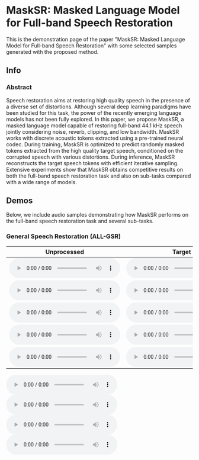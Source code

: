 
# MaskSR: Masked Language Model for Full-band Speech Restoration

This is the demonstration page of the paper "MaskSR: Masked Language Model for Full-band Speech Restoration" with some selected samples generated with the proposed method.


## Info

### Abstract

Speech restoration aims at restoring high quality speech in the presence of a diverse set of distortions. Although several deep learning paradigms have been studied for this task,
the power of the recently emerging language models has not been fully explored. In this paper, we propose MaskSR, a masked language model capable of restoring full-band 44.1 kHz speech
jointly considering noise, reverb, clipping, and low bandwidth. MaskSR works with discrete acoustic tokens extracted using a pre-trained neural codec. During training, MaskSR is
optimized to predict randomly masked tokens extracted from the high quality target speech, conditioned on the corrupted speech with various distortions. During inference, MaskSR
reconstructs the target speech tokens with efficient iterative sampling. Extensive experiments show that MaskSR obtains competitive results on both the full-band speech restoration task
and also on sub-tasks compared with a wide range of models.


## Demos

Below, we include audio samples demonstrating how MaskSR performs on the full-band speech restoration task and several sub-tasks.

### General Speech Restoration (ALL-GSR)

<table>
  <thead>
    <tr>
      <th>Unprocessed</th>
      <th>Target</th>
      <th>MaskSR-M</th>
      <th>VoiceFixer</th> 
      <th>NSNet2</th>      
    </tr>
  </thead>
  <tbody>
    <tr>
      <td><html><audio controls><source src="dag_audio/air_conditioner_0.wav"></audio></html></td>
      <td><html><audio controls><source src="dag_audio/air_conditioner_0.wav"></audio></html></td>
      <td><html><audio controls><source src="dag_audio/air_conditioner_0.wav"></audio></html></td>
      <td><html><audio controls><source src="dag_audio/air_conditioner_0.wav"></audio></html></td>
      <td><html><audio controls><source src="dag_audio/air_conditioner_0.wav"></audio></html></td>
    </tr>
    <tr>
      <td><html><audio controls><source src="dag_audio/air_conditioner_0.wav"></audio></html></td>
      <td><html><audio controls><source src="dag_audio/air_conditioner_0.wav"></audio></html></td>
      <td><html><audio controls><source src="dag_audio/air_conditioner_0.wav"></audio></html></td>
      <td><html><audio controls><source src="dag_audio/air_conditioner_0.wav"></audio></html></td>
      <td><html><audio controls><source src="dag_audio/air_conditioner_0.wav"></audio></html></td>
    </tr>
    <tr>
      <td><html><audio controls><source src="dag_audio/air_conditioner_0.wav"></audio></html></td>
      <td><html><audio controls><source src="dag_audio/air_conditioner_0.wav"></audio></html></td>
      <td><html><audio controls><source src="dag_audio/air_conditioner_0.wav"></audio></html></td>
      <td><html><audio controls><source src="dag_audio/air_conditioner_0.wav"></audio></html></td>
      <td><html><audio controls><source src="dag_audio/air_conditioner_0.wav"></audio></html></td>  
    </tr>
    <tr>
      <td><html><audio controls><source src="dag_audio/air_conditioner_0.wav"></audio></html></td>
      <td><html><audio controls><source src="dag_audio/air_conditioner_0.wav"></audio></html></td>
      <td><html><audio controls><source src="dag_audio/air_conditioner_0.wav"></audio></html></td>
      <td><html><audio controls><source src="dag_audio/air_conditioner_0.wav"></audio></html></td>
      <td><html><audio controls><source src="dag_audio/air_conditioner_0.wav"></audio></html></td>
    </tr>
    <tr>
      <td><html><audio controls><source src="dag_audio/air_conditioner_0.wav"></audio></html></td>
      <td><html><audio controls><source src="dag_audio/air_conditioner_0.wav"></audio></html></td>
      <td><html><audio controls><source src="dag_audio/air_conditioner_0.wav"></audio></html></td>
      <td><html><audio controls><source src="dag_audio/air_conditioner_0.wav"></audio></html></td>
      <td><html><audio controls><source src="dag_audio/air_conditioner_0.wav"></audio></html></td>    
    </tr>    
  </tbody>
</table>

<html>
  <audio controls>
    <source src="dag_audio/air_conditioner_0.wav">
    <source src="dag_audio/air_conditioner_1.wav">
  </audio>
</html>

<html>
  <audio controls>
    <source src="dag_audio/air_conditioner_1.wav">
  </audio>
</html>

<html>
  <audio controls>
    <source src="dag_audio/air_conditioner_1.wav">
  </audio>
</html>

<html>
  <audio controls>
    <source src="dag_audio/air_conditioner_1.wav">
  </audio>
</html>

